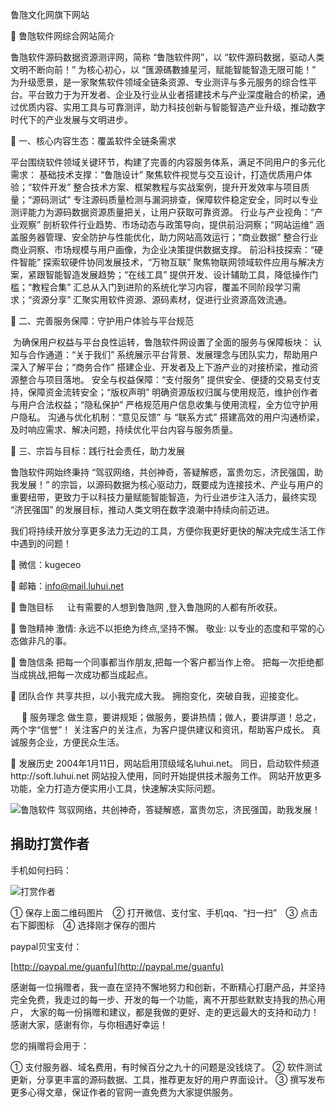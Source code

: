 鲁虺文化网旗下网站

📝 鲁虺软件网综合网站简介


鲁虺软件源码数据资源测评网，简称 “鲁虺软件网”，以 “软件源码数据，驱动人类文明不断向前！” 为核心初心，以 “匯源碼數據星河，赋能智能智造无限可能！” 为升级愿景，是一家聚焦软件领域全链条资源、专业测评与多元服务的综合性平台。平台致力于为开发者、企业及行业从业者搭建技术与产业深度融合的桥梁，通过优质内容、实用工具与可靠测评，助力科技创新与智能智造产业升级，推动数字时代下的产业发展与文明进步。



📝 一、核心内容生态：覆盖软件全链条需求

平台围绕软件领域关键环节，构建了完善的内容服务体系，满足不同用户的多元化需求： 基础技术支撑：“鲁虺设计” 聚焦软件视觉与交互设计，打造优质用户体验；“软件开发” 整合技术方案、框架教程与实战案例，提升开发效率与项目质量；“源码测试” 专注源码质量检测与漏洞排查，保障软件稳定安全，同时以专业测评能力为源码数据资源质量把关，让用户获取可靠资源。 行业与产业视角：“产业观察” 剖析软件行业趋势、市场动态与政策导向，提供前沿洞察；“网站运维” 涵盖服务器管理、安全防护与性能优化，助力网站高效运行；“商业数据” 整合行业商业洞察、市场规模与用户画像，为企业决策提供数据支撑。 前沿科技探索：“硬件智能” 探索软硬件协同发展技术，“万物互联” 聚焦物联网领域软件应用与解决方案，紧跟智能智造发展趋势；“在线工具” 提供开发、设计辅助工具，降低操作门槛；“教程合集” 汇总从入门到进阶的系统化学习内容，覆盖不同阶段学习需求；“资源分享” 汇聚实用软件资源、源码素材，促进行业资源高效流通。


📝 二、完善服务保障：守护用户体验与平台规范

‪ 为确保用户权益与平台良性运转，鲁虺软件网设置了全面的服务与保障板块： 认知与合作通道：“关于我们” 系统展示平台背景、发展理念与团队实力，帮助用户深入了解平台；“商务合作” 搭建企业、开发者及上下游产业的对接桥梁，推动资源整合与项目落地。 安全与权益保障：“支付服务” 提供安全、便捷的交易支付支持，保障资金流转安全；“版权声明” 明确资源版权归属与使用规范，维护创作者与用户合法权益；“隐私保护” 严格规范用户信息收集与使用流程，全方位守护用户隐私。 沟通与优化机制：“意见反馈” 与 “联系方式” 搭建高效的用户沟通桥梁，及时响应需求、解决问题，持续优化平台内容与服务质量。


📝 三、宗旨与目标：践行社会责任，助力发展

‪鲁虺软件网始终秉持 “驾驭网络，共创神奇，答疑解惑，富贵勿忘，济民强国，助我发展！” 的宗旨，以源码数据为核心驱动力，既要成为连接技术、产业与用户的重要纽带，更致力于以科技力量赋能智能智造，为行业进步注入活力，最终实现 “济民强国” 的发展目标，推动人类文明在数字浪潮中持续向前迈进。

‪我们将持续开放分享更多法力无边的工具，方便你我更好更快的解决完成生活工作中遇到的问题！


📲 微信：kugeceo

💌 ️邮箱：info@mail.luhui.net

📝 鲁虺目标
　 让有需要的人想到鲁虺网 ,登入鲁虺网的人都有所收获。

📝 鲁虺精神
激情: 永远不以拒绝为终点,坚持不懈。
敬业: 以专业的态度和平常的心态做非凡的事。

📝 鲁虺信条
把每一个同事都当作朋友,把每一个客户都当作上帝。
把每一次拒绝都当成挑战,把每一次成功都当成起点。

📝 团队合作
共享共担，以小我完成大我。
拥抱变化，突破自我，迎接变化。

　
📝 服务理念
做生意，要讲规矩；做服务，要讲热情；做人，要讲厚道！总之，两个字“信誉”！
关注客户的关注点，为客户提供建议和资讯，帮助客户成长。
真诚服务企业，方便民众生活。

📝 发展历史
2004年1月11日，网站启用顶级域名luhui.net。
同日，启动软件频道http://soft.luhui.net 网站投入使用，同时开始提供技术服务工作。
网站开放更多功能，全力打造方便实用小工具，快速解决实际问题。




![鲁虺软件](http://soft.luhui.net/resource/labs-header-grey-0aa93ea7.gif)
驾驭网络，共创神奇，答疑解惑，富贵勿忘，济民强国，助我发展！


## 捐助打赏作者

手机如何扫码：

![打赏作者](http://flash.luhui.net/images/zhifu.png)


① 保存上面二维码图片　② 打开微信、支付宝、手机qq、“扫一扫”　③ 点击右下脚图标　④ 选择刚才保存的图片

paypal贝宝支付：

[http://paypal.me/guanfu](http://paypal.me/guanfu)


感谢每一位捐赠者，我一直在坚持不懈地努力和创新，不断精心打磨产品，并坚持完全免费，我走过的每一步、开发的每一个功能，离不开那些默默支持我的热心用户，
大家的每一份捐赠和建议，都是我做的更好、走的更远最大的支持和动力！感谢大家，感谢有你，与你相遇好幸运！

您的捐赠将会用于：

①  支付服务器、域名费用，有时候百分之九十的问题是没钱烧了。
②  软件测试更新，分享更丰富的源码数据、工具，推荐更友好的用户界面设计。
③  撰写发布更多心得文章，保证作者的官网一直免费为大家提供服务。



